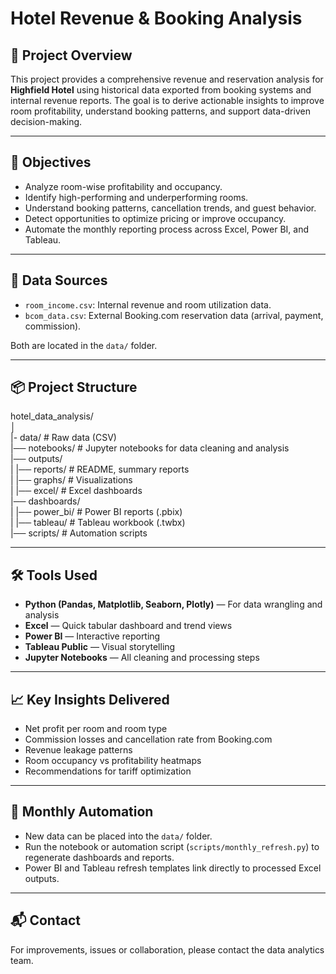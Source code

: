 # Hotel Revenue & Booking Analysis

## 📁 Project Overview

This project provides a comprehensive revenue and reservation analysis for **Highfield Hotel** using historical data exported from booking systems and internal revenue reports. The goal is to derive actionable insights to improve room profitability, understand booking patterns, and support data-driven decision-making.

---

## 🎯 Objectives

- Analyze room-wise profitability and occupancy.
- Identify high-performing and underperforming rooms.
- Understand booking patterns, cancellation trends, and guest behavior.
- Detect opportunities to optimize pricing or improve occupancy.
- Automate the monthly reporting process across Excel, Power BI, and Tableau.

---

## 🧩 Data Sources

- `room_income.csv`: Internal revenue and room utilization data.
- `bcom_data.csv`: External Booking.com reservation data (arrival, payment, commission).

Both are located in the `data/` folder.

---

## 📦 Project Structure

hotel_data_analysis/<br>
│<br>
|- data/ # Raw data (CSV)<br>
|── notebooks/ # Jupyter notebooks for data cleaning and analysis<br>
|── outputs/<br>
| |── reports/ # README, summary reports<br>
| |── graphs/ # Visualizations<br>
| |── excel/ # Excel dashboards<br>
|── dashboards/<br>
| |── power_bi/ # Power BI reports (.pbix)<br>
| |── tableau/ # Tableau workbook (.twbx)<br>
|── scripts/ # Automation scripts<br>

---

## 🛠️ Tools Used

- **Python (Pandas, Matplotlib, Seaborn, Plotly)** — For data wrangling and analysis
- **Excel** — Quick tabular dashboard and trend views
- **Power BI** — Interactive reporting
- **Tableau Public** — Visual storytelling
- **Jupyter Notebooks** — All cleaning and processing steps

---

## 📈 Key Insights Delivered

- Net profit per room and room type
- Commission losses and cancellation rate from Booking.com
- Revenue leakage patterns
- Room occupancy vs profitability heatmaps
- Recommendations for tariff optimization

---

## 🔁 Monthly Automation

- New data can be placed into the `data/` folder.
- Run the notebook or automation script (`scripts/monthly_refresh.py`) to regenerate dashboards and reports.
- Power BI and Tableau refresh templates link directly to processed Excel outputs.

---

## 📬 Contact

For improvements, issues or collaboration, please contact the data analytics team.

